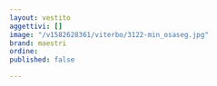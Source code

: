 ```yaml
---
layout: vestito
aggettivi: []
image: "/v1582628361/viterbo/3122-min_osaseg.jpg"
brand: maestri
ordine: 
published: false

---
```

